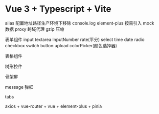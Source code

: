 # Vue 3 + Typescript + Vite

alias 配置地址路径生产环境下移除 console.log element-plus 按需引入 mock 数据 proxy 跨域代理 gzip 压缩

表单组件 input textarea InputNumber rate(平分) select time date radio checkbox switch button upload colorPicker(颜色选择器)

表格组件

树形控件

骨架屏

message 弹框

tabs

axios + vue-router + vue + element-plus + pinia

